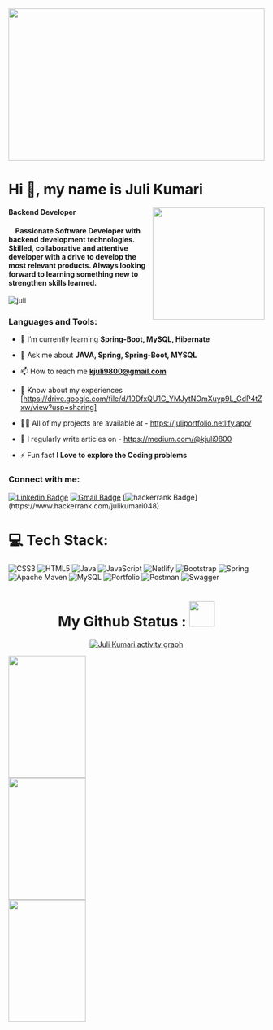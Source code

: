 <!--  <img width="100%" height="300px" align="center" src="https://image.shutterstock.com/image-vector/programming-web-banner-best-languages-600w-1676060566.jpg" /> -->
  <img width="100%" height="300px" align="center" src="https://blog.eduonix.com/wp-content/uploads/2015/02/java_11.png" />
  
<h1>Hi 👋, my name is Juli Kumari</h2>
 <b font-size='50px'>Backend Developer</b>


<img border-radius="10px" align="right" height="220px" src="https://media4.giphy.com/media/ndM7oIOjaDQOhMKtF3/giphy.gif?cid=ecf05e47e475q3mx27994b8k2a4118cfpg4e4uea8d7pnmpf&rid=giphy.gif&ct=g" />
<h4>  &nbsp;&nbsp;&nbsp;&nbsp;Passionate Software Developer with backend development technologies. Skilled, collaborative and attentive developer with a drive to develop the most relevant products. Always looking forward to learning something new to strengthen skills learned.</h4>

<p align="left"> <img src="https://komarev.com/ghpvc/?username=sharmacs8853&label=Profile%20views&color=0e75b6&style=flat" alt="juli" /> </p>


<h3 align="left">Languages and Tools:</h3>

- 🌱 I’m currently learning **Spring-Boot, MySQL, Hibernate**

- 💬 Ask me about **JAVA, Spring, Spring-Boot, MYSQL**

- 📫 How to reach me **kjuli9800@gmail.com**

- 📄 Know about my experiences [https://drive.google.com/file/d/10DfxQU1C_YMJytNOmXuyp9L_GdP4tZxw/view?usp=sharing]

- 👨‍💻  All of my projects are available at - https://juliportfolio.netlify.app/

- 📝 I regularly write articles on - https://medium.com/@kjuli9800

- ⚡ Fun fact **I Love to explore the Coding problems** 

<!-- <h3 align="left">Connect with me:</h3>
<p align="left">
<a href="https://linkedin.com/in/julikumari048" target="blank"><img align="center" src="https://raw.githubusercontent.com/rahuldkjain/github-profile-readme-generator/master/src/images/icons/Social/linked-in-alt.svg" alt="julikumari048" height="30" width="40" /></a>
<a href="https://www.hackerrank.com/julikumari048" target="blank"><img align="center" src="https://raw.githubusercontent.com/rahuldkjain/github-profile-readme-generator/master/src/images/icons/Social/hackerrank.svg" alt="julikumari048" height="30" width="40" /></a>

</p> -->

<h3 align="left">Connect with me:</h3>
<p align="center">
  
 [![Linkedin Badge](https://img.shields.io/badge/-juli-blue?style=flat-square&logo=Linkedin&logoColor=white&link=https://www.linkedin.com/in/julikumari048//)](https://www.linkedin.com/in/julikumari048/)  [![Gmail Badge](https://img.shields.io/badge/-kjuli9800@gmail.com-c14438?style=flat-square&logo=Gmail&logoColor=white&link=mailto:kjuli9800@gmail.com)](mailto:kjuli9800@gmail.com)  [![hackerrank Badge](https://img.shields.io/badge/-juli-green?style=flat-square&logo=hackerrank&logoColor=white&link=(https://www.hackerrank.com/julikumari048)//)](https://www.hackerrank.com/julikumari048)
 </p>


# 💻 Tech Stack:
![CSS3](https://img.shields.io/badge/css3-%231572B6.svg?style=for-the-badge&logo=css3&logoColor=white) ![HTML5](https://img.shields.io/badge/html5-%23E34F26.svg?style=for-the-badge&logo=html5&logoColor=white) ![Java](https://img.shields.io/badge/java-%23ED8B00.svg?style=for-the-badge&logo=java&logoColor=white) ![JavaScript](https://img.shields.io/badge/javascript-%23323330.svg?style=for-the-badge&logo=javascript&logoColor=%23F7DF1E) ![Netlify](https://img.shields.io/badge/netlify-%23000000.svg?style=for-the-badge&logo=netlify&logoColor=#00C7B7) ![Bootstrap](https://img.shields.io/badge/bootstrap-%23563D7C.svg?style=for-the-badge&logo=bootstrap&logoColor=white) ![Spring](https://img.shields.io/badge/spring-%236DB33F.svg?style=for-the-badge&logo=spring&logoColor=white) ![Apache Maven](https://img.shields.io/badge/Apache%20Maven-C71A36?style=for-the-badge&logo=Apache%20Maven&logoColor=white) ![MySQL](https://img.shields.io/badge/mysql-%2300f.svg?style=for-the-badge&logo=mysql&logoColor=white) ![Portfolio](https://img.shields.io/badge/Portfolio-%23000000.svg?style=for-the-badge&logo=firefox&logoColor=#FF7139) ![Postman](https://img.shields.io/badge/Postman-FF6C37?style=for-the-badge&logo=postman&logoColor=white) ![Swagger](https://img.shields.io/badge/-Swagger-%23Clojure?style=for-the-badge&logo=swagger&logoColor=white)



<h1 align="center">My Github Status : <img src="https://c.tenor.com/I5iY9Hj8YGQAAAAi/kroppa-digital.gif" height="50px" width="50px"/> </h1>


<p dir="auto" align="center">
<a target="_blank" rel="noopener noreferrer" href="https://camo.githubusercontent.com/638fed1cdebf2f2d141fcc69420394685cd4dddfc529228fb8db0f39ce607101/68747470733a2f2f6769746875622d726561646d652d73746174732e76657263656c2e6170702f6170693f757365726e616d653d526f6a616c696e693138267468656d653d7261646963616c26686964655f626f726465723d66616c736526696e636c7564655f616c6c5f636f6d6d6974733d66616c736526636f756e745f707269766174653d66616c7365">
  
    
<img align="center" alt="Juli Kumari activity graph" src="https://github-readme-activity-graph.cyclic.app/graph?username=Julikumari048&theme=radical&hide_border=true&bg_color=030113&color=9e4c98&line=9e4c98&point=403d3d"/>


 
 
<div > 
 <img src="https://github-readme-stats.vercel.app/api?username=Julikumari048&theme=blue-green&hide_border=false&include_all_commits=true&count_private=true)"  height="240px" width="55%"/>

 </div>
 
 
<div > 
 <img src="https://github-readme-streak-stats.herokuapp.com/?user=Julikumari048&theme=blue-green&hide_border=false)"  height="240px" width="55%"/>

 </div>
<div > 
 <img src="https://github-readme-stats.vercel.app/api/top-langs/?username=Julikumari048&theme=blue-green&hide_border=false&include_all_commits=true&count_private=true&layout=compact"  height="240px" width="55%"/>

 </div>
 
 
 
